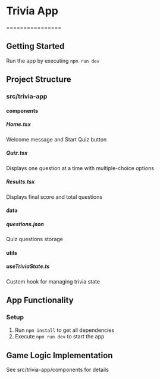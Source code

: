 # Trivia App
================

## Getting Started
Run the app by executing `npm run dev`

## Project Structure
### src/trivia-app
#### components
##### Home.tsx
Welcome message and Start Quiz button
##### Quiz.tsx
Displays one question at a time with multiple-choice options
##### Results.tsx
Displays final score and total questions

#### data
##### questions.json
Quiz questions storage

#### utils
##### useTriviaState.ts
Custom hook for managing trivia state

## App Functionality
### Setup
1. Run `npm install` to get all dependencies
2. Execute `npm run dev` to start the app

## Game Logic Implementation
See src/trivia-app/components for details

